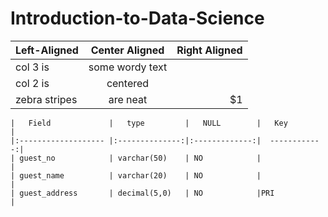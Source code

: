 # Introduction-to-Data-Science
| Left-Aligned  | Center Aligned  | Right Aligned |
| :------------ |:---------------:| -----:|
| col 3 is      | some wordy text |  |
| col 2 is      | centered        |    |
| zebra stripes | are neat        |    $1 |

        
	|   Field             |   type         |   NULL        |   Key         |
	|:------------------- |:--------------:|:-------------:|  ------------:|
	| guest_no            | varchar(50)    | NO            |               |
	| guest_name          | varchar(20)    | NO            |               |
	| guest_address       | decimal(5,0)   | NO            |PRI            |
	
